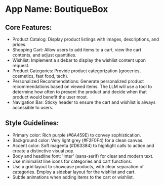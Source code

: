 # **App Name**: BoutiqueBox

## Core Features:

- Product Catalog: Display product listings with images, descriptions, and prices.
- Shopping Cart: Allow users to add items to a cart, view the cart contents, and adjust quantities.
- Wishlist: Implement a sidebar to display the wishlist content upon request.
- Product Categories: Provide product categorization (groceries, cosmetics, fast food, tech).
- Personalized Recommendations: Generate personalized product recommendations based on viewed items. The LLM will use a tool to determine how often to present the product and decide when that product would benefit the user most.
- Navigation Bar: Sticky header to ensure the cart and wishlist is always accessible to users.

## Style Guidelines:

- Primary color: Rich purple (#6A459E) to convey sophistication.
- Background color: Very light grey (#F2F0F4) for a clean canvas.
- Accent color: Soft magenta (#D63384) to highlight calls to action and create a distinctive visual pop.
- Body and headline font: 'Inter' (sans-serif) for clear and modern text.
- Use minimalist line icons for categories and cart functions.
- Use a grid layout to showcase products, with clear separation of categories. Employ a sidebar layout for the wishlist and cart.
- Subtle animations when adding items to the cart or wishlist.